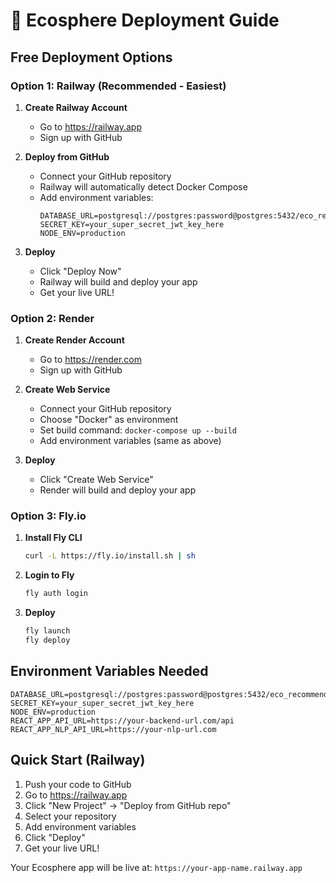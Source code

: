 # 🚀 Ecosphere Deployment Guide

## Free Deployment Options

### Option 1: Railway (Recommended - Easiest)

1. **Create Railway Account**
   - Go to https://railway.app
   - Sign up with GitHub

2. **Deploy from GitHub**
   - Connect your GitHub repository
   - Railway will automatically detect Docker Compose
   - Add environment variables:
     ```
     DATABASE_URL=postgresql://postgres:password@postgres:5432/eco_recommendation
     SECRET_KEY=your_super_secret_jwt_key_here
     NODE_ENV=production
     ```

3. **Deploy**
   - Click "Deploy Now"
   - Railway will build and deploy your app
   - Get your live URL!

### Option 2: Render

1. **Create Render Account**
   - Go to https://render.com
   - Sign up with GitHub

2. **Create Web Service**
   - Connect your GitHub repository
   - Choose "Docker" as environment
   - Set build command: `docker-compose up --build`
   - Add environment variables (same as above)

3. **Deploy**
   - Click "Create Web Service"
   - Render will build and deploy your app

### Option 3: Fly.io

1. **Install Fly CLI**
   ```bash
   curl -L https://fly.io/install.sh | sh
   ```

2. **Login to Fly**
   ```bash
   fly auth login
   ```

3. **Deploy**
   ```bash
   fly launch
   fly deploy
   ```

## Environment Variables Needed

```
DATABASE_URL=postgresql://postgres:password@postgres:5432/eco_recommendation
SECRET_KEY=your_super_secret_jwt_key_here
NODE_ENV=production
REACT_APP_API_URL=https://your-backend-url.com/api
REACT_APP_NLP_API_URL=https://your-nlp-url.com
```

## Quick Start (Railway)

1. Push your code to GitHub
2. Go to https://railway.app
3. Click "New Project" → "Deploy from GitHub repo"
4. Select your repository
5. Add environment variables
6. Click "Deploy"
7. Get your live URL!

Your Ecosphere app will be live at: `https://your-app-name.railway.app`
